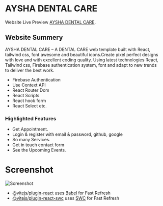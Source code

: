 # AYSHA DENTAL CARE

Website Live Preview [AYSHA DENTAL CARE](https://aysha-dental-care.web.app/).

## Website Summery

AYSHA DENTAL CARE – A DENTAL CARE web template built with React, tailwind css, font awesome and beautiful icons.Create pixel perfect designs with love and with excellent coding quality.
Using latest technologies React, Tailwind css, Firebase authentication system, font and adapt to new trends to deliver the best work.

- Firebase Authentication
- Use Context API
- React Router Dom
- React Scripts
- React hook form
- React Select etc.

### Highlighted Features

- Get Appointment.
- Login & register with email & password, github, google
- So many Services.
- Get in touch contact form
- See the Upcoming Events.

# Screenshot
![Screenshot](https://github.com/sohelrana1831/AYSHA-DENTAL-CARE/blob/master/screenshot.jpeg?raw=true)





















<!-- # React + Vite

This template provides a minimal setup to get React working in Vite with HMR and some ESLint rules.

Currently, two official plugins are available: -->

- [@vitejs/plugin-react](https://github.com/vitejs/vite-plugin-react/blob/main/packages/plugin-react/README.md) uses [Babel](https://babeljs.io/) for Fast Refresh
- [@vitejs/plugin-react-swc](https://github.com/vitejs/vite-plugin-react-swc) uses [SWC](https://swc.rs/) for Fast Refresh
